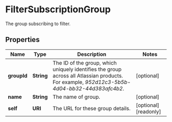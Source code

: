 

# FilterSubscriptionGroup

The group subscribing to filter.

## Properties

| Name | Type | Description | Notes |
|------------ | ------------- | ------------- | -------------|
|**groupId** | **String** | The ID of the group, which uniquely identifies the group across all Atlassian products. For example, *952d12c3-5b5b-4d04-bb32-44d383afc4b2*. |  [optional] |
|**name** | **String** | The name of group. |  [optional] |
|**self** | **URI** | The URL for these group details. |  [optional] [readonly] |



